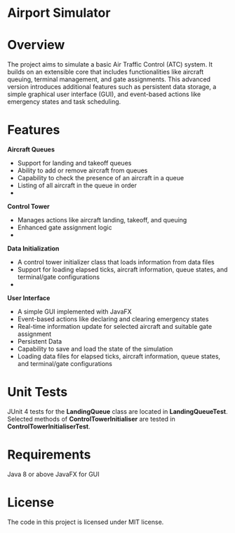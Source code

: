 # Airport Simulator
# Overview
The project aims to simulate a basic Air Traffic Control (ATC) system. It builds on an extensible core that includes functionalities like aircraft queuing, terminal management, and gate assignments. This advanced version introduces additional features such as persistent data storage, a simple graphical user interface (GUI), and event-based actions like emergency states and task scheduling.

# Features
**Aircraft Queues**
- Support for landing and takeoff queues
- Ability to add or remove aircraft from queues
- Capability to check the presence of an aircraft in a queue
- Listing of all aircraft in the queue in order
- 
**Control Tower**
- Manages actions like aircraft landing, takeoff, and queuing
- Enhanced gate assignment logic
- 
**Data Initialization**
- A control tower initializer class that loads information from data files
- Support for loading elapsed ticks, aircraft information, queue states, and terminal/gate configurations
- 
**User Interface**
- A simple GUI implemented with JavaFX
- Event-based actions like declaring and clearing emergency states
- Real-time information update for selected aircraft and suitable gate assignment
- Persistent Data
- Capability to save and load the state of the simulation
- Loading data files for elapsed ticks, aircraft information, queue states, and terminal/gate configurations

# Unit Tests
JUnit 4 tests for the **LandingQueue** class are located in **LandingQueueTest**.
Selected methods of **ControlTowerInitialiser** are tested in **ControlTowerInitialiserTest**.

# Requirements
Java 8 or above
JavaFX for GUI

# License
The code in this project is licensed under MIT license.
